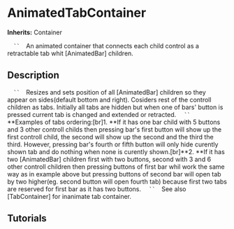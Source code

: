 # AnimatedTabContainer

**Inherits:** Container

`   ``   `An animated container that connects each child control as a retractable tab whit [AnimatedBar] children.
`   `
## Description 

`   ``   `Resizes and sets position of all [AnimatedBar] children so they appear on sides(default bottom and right). Cosiders rest of the controll children as tabs. Initially all tabs are hidden but when one of bars' button is pressed current tab is changed and extended or retracted.
`   ``   `**Examples of tabs ordering:[br]1.  **If it has one bar child with 5 buttons and 3 other controll childs then pressing bar's first button will show up the first controll child, the second will show up the second and the third the third. However, pressing bar's fourth or fifth button will only hide curently shown tab and do nothing when none is curently shown.[br]**2.  **If it has two [AnimatedBar] children first with two buttons, second with 3 and 6 other controll children then pressing buttons of first bar whil work the same way as in example above but pressing buttons of second bar will open tab by two higher(eg. second button will open fourth tab) because first two tabs are reserved for first bar as it has two buttons.
`   ``   `See also [TabContainer] for inanimate tab container.
`   `
## Tutorials 

	
